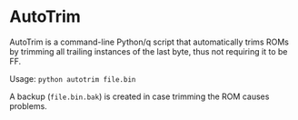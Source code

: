 # AutoTrim
AutoTrim is a command-line Python/q script that automatically trims ROMs by trimming all trailing instances of the last byte, thus not requiring it to be FF.

Usage: `python autotrim file.bin`

A backup (`file.bin.bak`) is created in case trimming the ROM causes problems.
